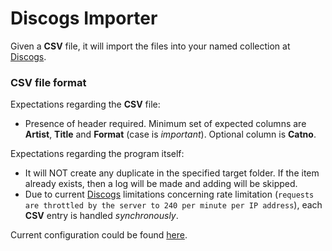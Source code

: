 # Discogs Importer

Given a **CSV** file, it will import the files into your named collection
at [Discogs](https://www.discogs.com/).

### CSV file format

Expectations regarding the __CSV__ file:

* Presence of header required. Minimum set of expected columns are **Artist**, **Title** and **Format** (case is _important_).
Optional column is **Catno**.

Expectations regarding the program itself:

* It will NOT create any duplicate in the specified target folder. If the item already exists, then a log will be made
 and adding will be skipped.
* Due to current [Discogs](https://www.discogs.com/) limitations concerning rate limitation
(`requests are throttled by the server to 240 per minute per IP address`),
each **CSV** entry is handled _synchronously_.

Current configuration could be found [here](config/default.json).